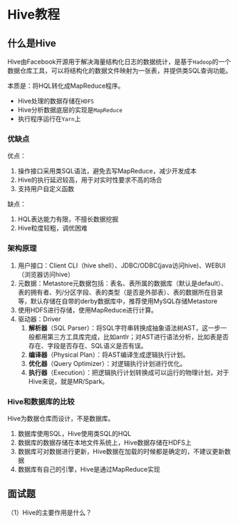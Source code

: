 # Hive教程

## 什么是Hive

Hive由Facebook开源用于解决海量结构化日志的数据统计，是基于`Hadoop`的一个数据仓库工具，可以将结构化的数据文件映射为一张表，并提供类SQL查询功能。

本质是：将HQL转化成MapReduce程序。

- Hive处理的数据存储在`HDFS`
- Hive分析数据底层的实现是`MapReduce`
- 执行程序运行在`Yarn`上

### 优缺点

优点：

1. 操作接口采用类SQL语法，避免去写MapReduce，减少开发成本
2. Hive的执行延迟较高，用于对实时性要求不高的场合
3. 支持用户自定义函数

缺点：

1. HQL表达能力有限，不擅长数据挖掘
2. Hive粒度较粗，调优困难

### 架构原理

1. 用户接口：Client CLI（hive shell）、JDBC/ODBC(java访问hive)、WEBUI（浏览器访问hive）
2. 元数据：Metastore元数据包括：表名、表所属的数据库（默认是default）、表的拥有者、列/分区字段、表的类型（是否是外部表）、表的数据所在目录等，默认存储在自带的derby数据库中，推荐使用MySQL存储Metastore
3. 使用HDFS进行存储，使用MapReduce进行计算。
4. 驱动器：Driver
   1. **解析器**（SQL Parser）：将SQL字符串转换成抽象语法树AST，这一步一般都用第三方工具库完成，比如antlr；对AST进行语法分析，比如表是否存在、字段是否存在、SQL语义是否有误。
   2. **编译器**（Physical Plan）：将AST编译生成逻辑执行计划。
   3. **优化器**（Query Optimizer）：对逻辑执行计划进行优化。
   4. **执行器**（Execution）：把逻辑执行计划转换成可以运行的物理计划，对于Hive来说，就是MR/Spark。

### Hive和数据库的比较

Hive为数据仓库而设计，不是数据库。

1. 数据库使用SQL，Hive使用类SQL的HQL
2. 数据库的数据存储在本地文件系统上，Hive数据存储在HDFS上
3. 数据库可对数据进行更新，Hive数据在加载的时候都是确定的，不建议更新数据
4. 数据库有自己的引擎，Hive是通过MapReduce实现

## 面试题

（1）Hive的主要作用是什么？